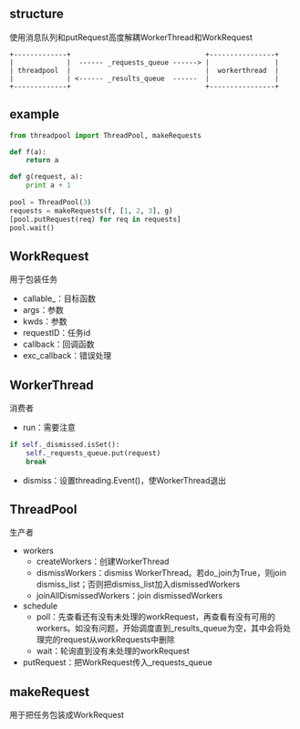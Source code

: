 ## structure

使用消息队列和putRequest高度解耦WorkerThread和WorkRequest

```
+-------------+                                 +----------------+
|             |  ------ _requests_queue ------> |                |
| threadpool  |                                 |  workerthread  |
|             | <------ _results_queue  ------  |                |
+-------------+                                 +----------------+
```

## example

```python
from threadpool import ThreadPool, makeRequests

def f(a):
    return a

def g(request, a):
    print a + 1
    
pool = ThreadPool(3)
requests = makeRequests(f, [1, 2, 3], g)
[pool.putRequest(req) for req in requests]
pool.wait()
```

## WorkRequest

用于包装任务

- callable_：目标函数
- args：参数
- kwds：参数
- requestID：任务id
- callback：回调函数
- exc_callback：错误处理

## WorkerThread

消费者

- run：需要注意
```python
if self._dismissed.isSet():
    self._requests_queue.put(request)
    break
```
- dismiss：设置threading.Event()，使WorkerThread退出

## ThreadPool

生产者

- workers
  - createWorkers：创建WorkerThread
  - dismissWorkers：dismiss WorkerThread。若do_join为True，则join dismiss_list；否则把dismiss_list加入dismissedWorkers
  - joinAllDismissedWorkers：join dismissedWorkers
- schedule
  - poll：先查看还有没有未处理的workRequest，再查看有没有可用的workers。如没有问题，开始调度直到_results_queue为空，其中会将处理完的request从workRequests中删除
  - wait：轮询直到没有未处理的workRequest
- putRequest：把WorkRequest传入_requests_queue

## makeRequest

用于把任务包装成WorkRequest